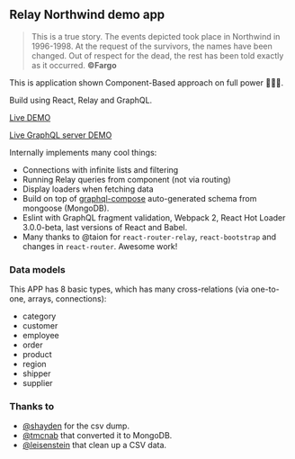 ## Relay Northwind demo app

> This is a true story. The events depicted took place in Northwind in 1996-1998. At the request of the survivors, the names have been changed. Out of respect for the dead, the rest has been told exactly as it occurred.
> **©Fargo**

This is application shown Component-Based approach on full power 💪💪💪.

Build using React, Relay and GraphQL.

[Live DEMO](https://nodkz.github.io/relay-northwind/)

[Live GraphQL server DEMO](http://graphql-compose.herokuapp.com/northwind/)

Internally implements many cool things:
- Connections with infinite lists and filtering
- Running Relay queries from component (not via routing)
- Display loaders when fetching data
- Build on top of [graphql-compose](https://github.com/nodkz/graphql-compose) auto-generated schema from mongoose (MongoDB).
- Eslint with GraphQL fragment validation, Webpack 2, React Hot Loader 3.0.0-beta, last versions of React and Babel.
- Many thanks to @taion for `react-router-relay`, `react-bootstrap` and changes in `react-router`. Awesome work!

### Data models
This APP has 8 basic types, which has many cross-relations (via one-to-one, arrays, connections):
- category
- customer
- employee
- order
- product
- region
- shipper
- supplier


### Thanks to
- [@shayden](https://github.com/shayden) for the csv dump.
- [@tmcnab](https://github.com/tmcnab/northwind-mongo) that converted it to MongoDB.
- [@leisenstein](https://github.com/leisenstein/northwind-mongo) that clean up a CSV data.
